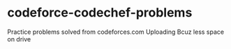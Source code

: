 # codeforce-codechef-problems

Practice problems solved from codeforces.com 
Uploading Bcuz less space on drive
